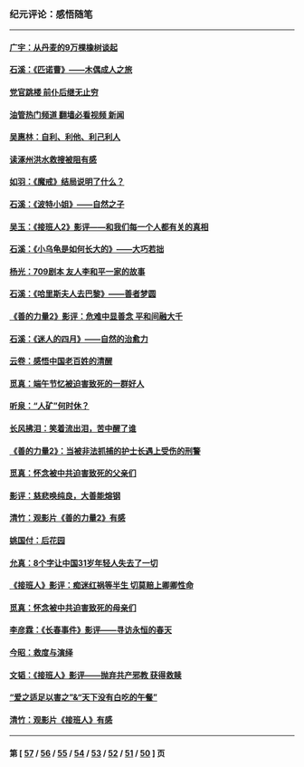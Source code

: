 ### 纪元评论：感悟随笔
---
#### [广宇：从丹麦的9万棵橡树谈起](../../pages/nsc1035/n14061428.md?09040330) 
#### [石溪：《匹诺曹》——木偶成人之旅](../../pages/nsc1035/n14061424.md?09040330) 
#### [党官跳楼 前仆后继无止穷](../../pages/nsc1035/n14058175.md?09040330) 
#### [油管热门频道 翻墙必看视频 新闻](ok?09040330)
#### [吴惠林：自利、利他、利己利人](../../pages/nsc1035/n14052459.md?09040330) 
#### [读涿州洪水救搜被阻有感](../../pages/nsc1035/n14049641.md?09040330) 
#### [如羽：《魔戒》结局说明了什么？](../../pages/nsc1035/n14048860.md?09040330) 
#### [石溪：《波特小姐》——自然之子](../../pages/nsc1035/n14048291.md?09040330) 
#### [吴玉：《接班人2》影评——和我们每一个人都有关的真相](../../pages/nsc1035/n14041114.md?09040330) 
#### [石溪：《小乌龟是如何长大的》——大巧若拙](../../pages/nsc1035/n14037479.md?09040330) 
#### [杨光：709剧本 友人李和平一家的故事](../../pages/nsc1035/n14032047.md?09040330) 
#### [石溪：《哈里斯夫人去巴黎》——善者梦圆](../../pages/nsc1035/n14031778.md?09040330) 
#### [《善的力量2》影评：危难中显善念 平和间融大千](../../pages/nsc1035/n14028390.md?09040330) 
#### [石溪：《迷人的四月》——自然的治愈力](../../pages/nsc1035/n14027049.md?09040330) 
#### [云卷：感悟中国老百姓的清醒](../../pages/nsc1035/n14025152.md?09040330) 
#### [觅真：端午节忆被迫害致死的一群好人](../../pages/nsc1035/n14020985.md?09040330) 
#### [听泉：“人矿”何时休？](../../pages/nsc1035/n14016609.md?09040330) 
#### [长风拂泪：笑着流出泪，苦中醒了谁](../../pages/nsc1035/n14016469.md?09040330) 
#### [《善的力量2》：当被非法抓捕的护士长遇上受伤的刑警](../../pages/nsc1035/n14015561.md?09040330) 
#### [觅真：怀念被中共迫害致死的父亲们](../../pages/nsc1035/n14014258.md?09040330) 
#### [影评：慈悲唤纯良，大善能熔钢](../../pages/nsc1035/n14010867.md?09040330) 
#### [清竹：观影片《善的力量2》有感](../../pages/nsc1035/n14010015.md?09040330) 
#### [姚国付：后花园](../../pages/nsc1035/n14005301.md?09040330) 
#### [允真：8个字让中国31岁年轻人失去了一切](../../pages/nsc1035/n13999093.md?09040330) 
#### [《接班人》影评：痴迷红祸等半生 切莫赔上卿卿性命](../../pages/nsc1035/n13998676.md?09040330) 
#### [觅真：怀念被中共迫害致死的母亲们](../../pages/nsc1035/n13997271.md?09040330) 
#### [李彦霖：《长春事件》影评——寻访永恒的春天](../../pages/nsc1035/n13995112.md?09040330) 
#### [今昭：救度与演绎](../../pages/nsc1035/n13992670.md?09040330) 
#### [文韬：《接班人》影评——抛弃共产邪教 获得救赎](../../pages/nsc1035/n13990160.md?09040330) 
#### [“爱之适足以害之”&“天下没有白吃的午餐”](../../pages/nsc1035/n13988391.md?09040330) 
#### [清竹：观影片《接班人》有感](../../pages/nsc1035/n13983561.md?09040330) 

---
#### 第 [ [57](./57.md?09040330) / [56](./56.md?09040330) / [55](./55.md?09040330) / [54](./54.md?09040330) / [53](./53.md?09040330) / [52](./52.md?09040330) / [51](./51.md?09040330) / [50](./50.md?09040330) ] 页
